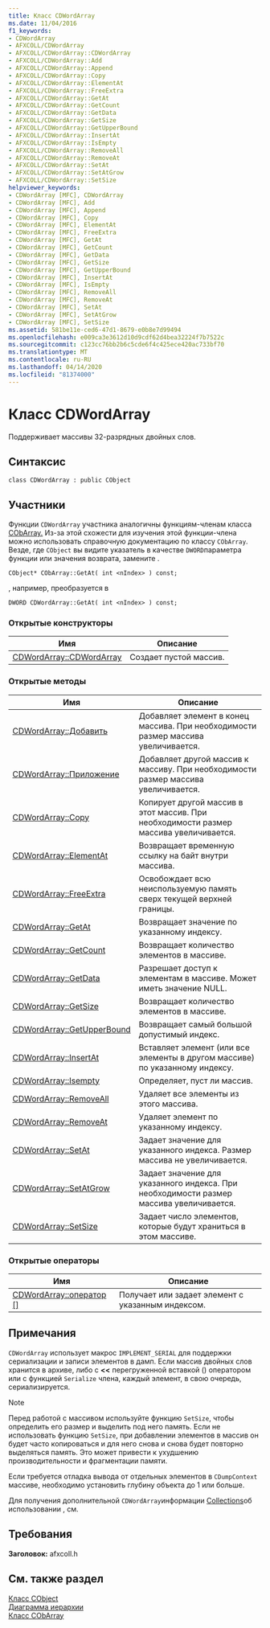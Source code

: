 ```yaml
---
title: Класс CDWordArray
ms.date: 11/04/2016
f1_keywords:
- CDWordArray
- AFXCOLL/CDWordArray
- AFXCOLL/CDWordArray::CDWordArray
- AFXCOLL/CDWordArray::Add
- AFXCOLL/CDWordArray::Append
- AFXCOLL/CDWordArray::Copy
- AFXCOLL/CDWordArray::ElementAt
- AFXCOLL/CDWordArray::FreeExtra
- AFXCOLL/CDWordArray::GetAt
- AFXCOLL/CDWordArray::GetCount
- AFXCOLL/CDWordArray::GetData
- AFXCOLL/CDWordArray::GetSize
- AFXCOLL/CDWordArray::GetUpperBound
- AFXCOLL/CDWordArray::InsertAt
- AFXCOLL/CDWordArray::IsEmpty
- AFXCOLL/CDWordArray::RemoveAll
- AFXCOLL/CDWordArray::RemoveAt
- AFXCOLL/CDWordArray::SetAt
- AFXCOLL/CDWordArray::SetAtGrow
- AFXCOLL/CDWordArray::SetSize
helpviewer_keywords:
- CDWordArray [MFC], CDWordArray
- CDWordArray [MFC], Add
- CDWordArray [MFC], Append
- CDWordArray [MFC], Copy
- CDWordArray [MFC], ElementAt
- CDWordArray [MFC], FreeExtra
- CDWordArray [MFC], GetAt
- CDWordArray [MFC], GetCount
- CDWordArray [MFC], GetData
- CDWordArray [MFC], GetSize
- CDWordArray [MFC], GetUpperBound
- CDWordArray [MFC], InsertAt
- CDWordArray [MFC], IsEmpty
- CDWordArray [MFC], RemoveAll
- CDWordArray [MFC], RemoveAt
- CDWordArray [MFC], SetAt
- CDWordArray [MFC], SetAtGrow
- CDWordArray [MFC], SetSize
ms.assetid: 581be11e-ced6-47d1-8679-e0b8e7d99494
ms.openlocfilehash: e009ca3e3612d10d9cdf62d4bea32224f7b7522c
ms.sourcegitcommit: c123cc76bb2b6c5cde6f4c425ece420ac733bf70
ms.translationtype: MT
ms.contentlocale: ru-RU
ms.lasthandoff: 04/14/2020
ms.locfileid: "81374000"
---
```

# <a name="cdwordarray-class"></a>Класс CDWordArray

Поддерживает массивы 32-разрядных двойных слов.

## <a name="syntax"></a>Синтаксис

```
class CDWordArray : public CObject
```

## <a name="members"></a>Участники

Функции `CDWordArray` участника аналогичны функциям-членам класса [CObArray.](../../mfc/reference/cobarray-class.md) Из-за этой схожести для изучения этой функции-члена можно использовать справочную документацию по классу `CObArray`. Везде, где `CObject` вы видите указатель в качестве `DWORD`параметра функции или значения возврата, замените .

`CObject* CObArray::GetAt( int <nIndex> ) const;`

, например, преобразуется в

`DWORD CDWordArray::GetAt( int <nIndex> ) const;`

### <a name="public-constructors"></a>Открытые конструкторы

|Имя|Описание|
|----------|-----------------|
|[CDWordArray::CDWordArray](../../mfc/reference/cobarray-class.md#cobarray)|Создает пустой массив.|

### <a name="public-methods"></a>Открытые методы

|Имя|Описание|
|----------|-----------------|
|[CDWordArray::Добавить](../../mfc/reference/cobarray-class.md#add)|Добавляет элемент в конец массива. При необходимости размер массива увеличивается.|
|[CDWordArray::Приложение](../../mfc/reference/cobarray-class.md#append)|Добавляет другой массив к массиву. При необходимости размер массива увеличивается.|
|[CDWordArray::Copy](../../mfc/reference/cobarray-class.md#copy)|Копирует другой массив в этот массив. При необходимости размер массива увеличивается.|
|[CDWordArray::ElementAt](../../mfc/reference/cobarray-class.md#elementat)|Возвращает временную ссылку на байт внутри массива.|
|[CDWordArray::FreeExtra](../../mfc/reference/cobarray-class.md#freeextra)|Освобождает всю неиспользуемую память сверх текущей верхней границы.|
|[CDWordArray::GetAt](../../mfc/reference/cobarray-class.md#getat)|Возвращает значение по указанному индексу.|
|[CDWordArray::GetCount](../../mfc/reference/cobarray-class.md#getcount)|Возвращает количество элементов в массиве.|
|[CDWordArray::GetData](../../mfc/reference/cobarray-class.md#getdata)|Разрешает доступ к элементам в массиве. Может иметь значение NULL.|
|[CDWordArray::GetSize](../../mfc/reference/cobarray-class.md#getsize)|Возвращает количество элементов в массиве.|
|[CDWordArray::GetUpperBound](../../mfc/reference/cobarray-class.md#getupperbound)|Возвращает самый большой допустимый индекс.|
|[CDWordArray::InsertAt](../../mfc/reference/cobarray-class.md#insertat)|Вставляет элемент (или все элементы в другом массиве) по указанному индексу.|
|[CDWordArray::Isempty](../../mfc/reference/cobarray-class.md#isempty)|Определяет, пуст ли массив.|
|[CDWordArray::RemoveAll](../../mfc/reference/cobarray-class.md#removeall)|Удаляет все элементы из этого массива.|
|[CDWordArray::RemoveAt](../../mfc/reference/cobarray-class.md#removeat)|Удаляет элемент по указанному индексу.|
|[CDWordArray::SetAt](../../mfc/reference/cobarray-class.md#setat)|Задает значение для указанного индекса. Размер массива не увеличивается.|
|[CDWordArray::SetAtGrow](../../mfc/reference/cobarray-class.md#setatgrow)|Задает значение для указанного индекса. При необходимости размер массива увеличивается.|
|[CDWordArray::SetSize](../../mfc/reference/cobarray-class.md#setsize)|Задает число элементов, которые будут храниться в этом массиве.|

### <a name="public-operators"></a>Открытые операторы

|Имя|Описание|
|----------|-----------------|
|[CDWordArray::оператор \[\]](../../mfc/reference/cobarray-class.md#operator_at)|Получает или задает элемент с указанным индексом.|

## <a name="remarks"></a>Примечания

`CDWordArray` использует макрос `IMPLEMENT_SERIAL` для поддержки сериализации и записи элементов в дамп. Если массив двойных слов хранится в архиве, либо с **<<** перегруженной вставкой () оператором или с функцией `Serialize` члена, каждый элемент, в свою очередь, сериализируется.

> [!NOTE]
> Перед работой с массивом используйте функцию `SetSize`, чтобы определить его размер и выделить под него память. Если не использовать функцию `SetSize`, при добавлении элементов в массив он будет часто копироваться и для него снова и снова будет повторно выделяться память. Это может привести к ухудшению производительности и фрагментации памяти.

Если требуется отладка вывода от отдельных элементов в `CDumpContext` массиве, необходимо установить глубину объекта до 1 или больше.

Для получения дополнительной `CDWordArray`информации [Collections](../../mfc/collections.md)об использовании , см.

## <a name="requirements"></a>Требования

**Заголовок:** afxcoll.h

## <a name="see-also"></a>См. также раздел

[Класс CObject](../../mfc/reference/cobject-class.md)<br/>
[Диаграмма иерархии](../../mfc/hierarchy-chart.md)<br/>
[Класс CObArray](../../mfc/reference/cobarray-class.md)
